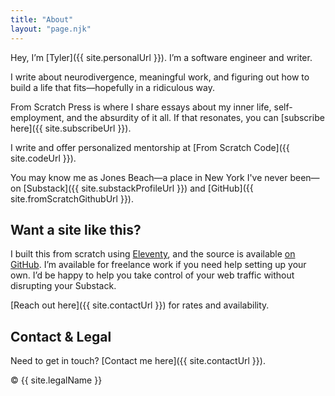 ```yaml
---
title: "About"
layout: "page.njk"
---
```


Hey, I’m [Tyler]({{ site.personalUrl }}). I’m a software engineer and writer.

I write about neurodivergence, meaningful work, and figuring out how to build a life that fits—hopefully in a ridiculous way.

From Scratch Press is where I share essays about my inner life, self-employment, and the absurdity of it all. If that resonates, you can [subscribe here]({{ site.subscribeUrl }}).

I write and offer personalized mentorship at [From Scratch Code]({{ site.codeUrl }}).

You may know me as Jones Beach—a place in New York I've never been—on [Substack]({{ site.substackProfileUrl }}) and [GitHub]({{ site.fromScratchGithubUrl }}).

## Want a site like this?

I built this from scratch using [Eleventy](https://www.11ty.dev/), and the source is available [on GitHub](https://github.com/JonesBeach/fromscratchpress-site). I’m available for freelance work if you need help setting up your own. I’d be happy to help you take control of your web traffic without disrupting your Substack.

[Reach out here]({{ site.contactUrl }}) for rates and availability.

## Contact & Legal

Need to get in touch? [Contact me here]({{ site.contactUrl }}).

&copy; <span id="year"></span> {{ site.legalName }}

<script>
  document.getElementById("year").textContent = new Date().getFullYear();
</script>
